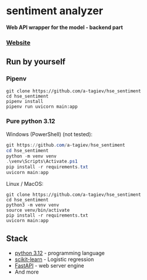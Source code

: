 # sentiment analyzer

**Web API wrapper for the model - backend part**


[//]: # (FIXME)
### [Website]()


## Run by yourself

### Pipenv

```shell
git clone https://github.com/a-tagiev/hse_sentiment
cd hse_sentiment
pipenv install
pipenv run uvicorn main:app
```

### Pure python 3.12

Windows (PowerShell) (not tested):
```powershell
git https://github.com/a-tagiev/hse_sentiment
cd hse_sentiment
python -m venv venv
.\venv\Scripts\Activate.ps1
pip install -r requirements.txt
uvicorn main:app
```

Linux / MacOS:
```shell
git clone https://github.com/a-tagiev/hse_sentiment
cd hse_sentiment
python3 -m venv venv
source venv/bin/activate
pip install -r requirements.txt
uvicorn main:app
```

## Stack

- [python 3.12](https://python.org) - programming language
- [scikit-learn](https://pypi.org/project/scikit-learn) - Logistic regression
- [FastAPI](https://pypi.org/project/fastapi) - web server engine
- And more
